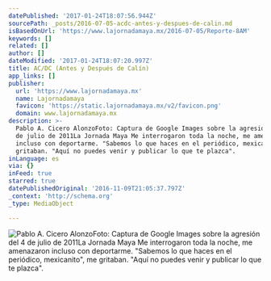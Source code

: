 ```yaml
---
datePublished: '2017-01-24T18:07:56.944Z'
sourcePath: _posts/2016-07-05-acdc-antes-y-despues-de-calin.md
isBasedOnUrl: 'https://www.lajornadamaya.mx/2016-07-05/Reporte-8AM'
keywords: []
related: []
author: []
dateModified: '2017-01-24T18:07:20.997Z'
title: AC/DC (Antes y Después de Calín)
app_links: []
publisher:
  url: 'https://www.lajornadamaya.mx'
  name: Lajornadamaya
  favicon: 'https://static.lajornadamaya.mx/v2/favicon.png'
  domain: www.lajornadamaya.mx
description: >-
  Pablo A. Cicero AlonzoFoto: Captura de Google Images sobre la agresión del 4
  de julio de 2011La Jornada Maya Me interrogaron toda la noche, me amenazaron
  incluso con deportarme. "Sabemos lo que haces en el periódico, mexicanito", me
  gritaban. "Aquí no puedes venir y publicar lo que te plazca".
inLanguage: es
via: {}
inFeed: true
starred: true
datePublishedOriginal: '2016-11-09T21:05:37.797Z'
_context: 'http://schema.org'
_type: MediaObject

---
```

![Pablo A. Cicero AlonzoFoto: Captura de Google Images sobre la agresión del 4 de julio de 2011La Jornada Maya Me interrogaron toda la noche, me amenazaron incluso con deportarme. "Sabemos lo que haces en el periódico, mexicanito", me gritaban. "Aquí no puedes venir y publicar lo que te plazca".](https://the-grid-user-content.s3-us-west-2.amazonaws.com/b6458c18-678a-4dd6-a86a-9066698bbdf1.png)